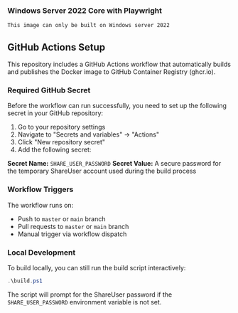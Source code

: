 ### Windows Server 2022 Core with Playwright

```
This image can only be built on Windows server 2022
```

## GitHub Actions Setup

This repository includes a GitHub Actions workflow that automatically builds and publishes the Docker image to GitHub Container Registry (ghcr.io).

### Required GitHub Secret

Before the workflow can run successfully, you need to set up the following secret in your GitHub repository:

1. Go to your repository settings
2. Navigate to "Secrets and variables" → "Actions"
3. Click "New repository secret"
4. Add the following secret:

**Secret Name:** `SHARE_USER_PASSWORD`
**Secret Value:** A secure password for the temporary ShareUser account used during the build process

### Workflow Triggers

The workflow runs on:
- Push to `master` or `main` branch
- Pull requests to `master` or `main` branch
- Manual trigger via workflow dispatch

### Local Development

To build locally, you can still run the build script interactively:

```powershell
.\build.ps1
```

The script will prompt for the ShareUser password if the `SHARE_USER_PASSWORD` environment variable is not set.
